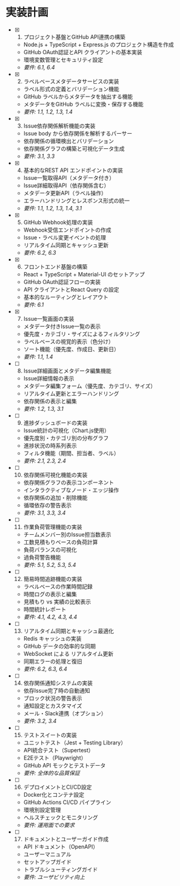 # 実装計画

- [x] 1. プロジェクト基盤とGitHub API連携の構築
  - Node.js + TypeScript + Express.js のプロジェクト構造を作成
  - GitHub OAuth認証とAPI クライアントの基本実装
  - 環境変数管理とセキュリティ設定
  - _要件: 6.1, 6.4_

- [x] 2. ラベルベースメタデータサービスの実装
  - ラベル形式の定義とバリデーション機能
  - GitHub ラベルからメタデータを抽出する機能
  - メタデータをGitHub ラベルに変換・保存する機能
  - _要件: 1.1, 1.2, 1.3, 1.4_

- [x] 3. Issue依存関係解析機能の実装
  - Issue body から依存関係を解析するパーサー
  - 依存関係の循環検出とバリデーション
  - 依存関係グラフの構築と可視化データ生成
  - _要件: 3.1, 3.3_

- [x] 4. 基本的なREST API エンドポイントの実装
  - Issue一覧取得API（メタデータ付き）
  - Issue詳細取得API（依存関係含む）
  - メタデータ更新API（ラベル操作）
  - エラーハンドリングとレスポンス形式の統一
  - _要件: 1.1, 1.2, 1.3, 1.4, 3.1_

- [x] 5. GitHub Webhook処理の実装
  - Webhook受信エンドポイントの作成
  - Issue・ラベル変更イベントの処理
  - リアルタイム同期とキャッシュ更新
  - _要件: 6.2, 6.3_

- [x] 6. フロントエンド基盤の構築
  - React + TypeScript + Material-UI のセットアップ
  - GitHub OAuth認証フローの実装
  - API クライアントとReact Query の設定
  - 基本的なルーティングとレイアウト
  - _要件: 6.1_

- [x] 7. Issue一覧画面の実装
  - メタデータ付きIssue一覧の表示
  - 優先度・カテゴリ・サイズによるフィルタリング
  - ラベルベースの視覚的表示（色分け）
  - ソート機能（優先度、作成日、更新日）
  - _要件: 1.1, 1.4_

- [ ] 8. Issue詳細画面とメタデータ編集機能
  - Issue詳細情報の表示
  - メタデータ編集フォーム（優先度、カテゴリ、サイズ）
  - リアルタイム更新とエラーハンドリング
  - 依存関係の表示と編集
  - _要件: 1.2, 1.3, 3.1_

- [ ] 9. 進捗ダッシュボードの実装
  - Issue統計の可視化（Chart.js使用）
  - 優先度別・カテゴリ別の分布グラフ
  - 進捗状況の時系列表示
  - フィルタ機能（期間、担当者、ラベル）
  - _要件: 2.1, 2.3, 2.4_

- [ ] 10. 依存関係可視化機能の実装
  - 依存関係グラフの表示コンポーネント
  - インタラクティブなノード・エッジ操作
  - 依存関係の追加・削除機能
  - 循環依存の警告表示
  - _要件: 3.1, 3.3, 3.4_

- [ ] 11. 作業負荷管理機能の実装
  - チームメンバー別のIssue担当数表示
  - 工数見積もりベースの負荷計算
  - 負荷バランスの可視化
  - 過負荷警告機能
  - _要件: 5.1, 5.2, 5.3, 5.4_

- [ ] 12. 簡易時間追跡機能の実装
  - ラベルベースの作業時間記録
  - 時間ログの表示と編集
  - 見積もり vs 実績の比較表示
  - 時間統計レポート
  - _要件: 4.1, 4.2, 4.3, 4.4_

- [ ] 13. リアルタイム同期とキャッシュ最適化
  - Redis キャッシュの実装
  - GitHub データの効率的な同期
  - WebSocket による リアルタイム更新
  - 同期エラーの処理と復旧
  - _要件: 6.2, 6.3, 6.4_

- [ ] 14. 依存関係通知システムの実装
  - 依存Issue完了時の自動通知
  - ブロック状況の警告表示
  - 通知設定とカスタマイズ
  - メール・Slack連携（オプション）
  - _要件: 3.2, 3.4_

- [ ] 15. テストスイートの実装
  - ユニットテスト（Jest + Testing Library）
  - API統合テスト（Supertest）
  - E2Eテスト（Playwright）
  - GitHub API モックとテストデータ
  - _要件: 全体的な品質保証_

- [ ] 16. デプロイメントとCI/CD設定
  - Docker化とコンテナ設定
  - GitHub Actions CI/CD パイプライン
  - 環境別設定管理
  - ヘルスチェックとモニタリング
  - _要件: 運用面での要求_

- [ ] 17. ドキュメントとユーザーガイド作成
  - API ドキュメント（OpenAPI）
  - ユーザーマニュアル
  - セットアップガイド
  - トラブルシューティングガイド
  - _要件: ユーザビリティ向上_